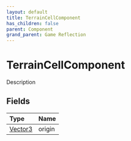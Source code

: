 ```yaml
---
layout: default
title: TerrainCellComponent
has_children: false
parent: Component
grand_parent: Game Reflection
---
```

# TerrainCellComponent
Description 

## Fields

| Type | Name |
|:-------------|:--------------|
| [Vector3](/docs/game-reflection/classes/vector3) | origin |

